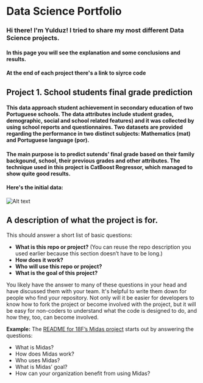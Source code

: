 # Data Science Portfolio
### Hi there! I'm Yulduz! I tried to share my most different Data Science projects.
#### In this page you will see the explanation and some conclusions and results.
#### At the end of each project there's a link to siyrce code

## Project 1. School students final grade prediction
#### This data approach student achievement in secondary education of two Portuguese schools. The data attributes include student grades, demographic, social and school related features) and it was collected by using school reports and questionnaires. Two datasets are provided regarding the performance in two distinct subjects: Mathematics (mat) and Portuguese language (por). 
#### The main purpose is to predict sutends' final grade based on their family backgound, school, their previous grades and other attributes. The technique used in this project is CatBoost Regressor, which managed to show quite good results.
#### Here's the initial data:
![Alt text](relative/path/to/img.jpg?raw=true "Title")



## A description of what the project is for.

This should answer a short list of basic questions:

* **What is this repo or project?** (You can reuse the repo description you used earlier because this section doesn’t have to be long.)
* **How does it work?**
* **Who will use this repo or project?**
* **What is the goal of this project?**  

You likely have the answer to many of these questions in your head and have discussed them with your team. It's helpful to write them down for people who find your repository. Not only will it be easier for developers to know how to fork the project or become involved with the project, but it will be easy for non-coders to understand what the code is designed to do, and how they, too, can become involved.

**Example:** The [README for 18F’s Midas project](https://github.com/18f/midas) starts out by answering the questions:

* What is Midas?
* How does Midas work?
* Who uses Midas?
* What is Midas’ goal?
* How can your organization benefit from using Midas?

